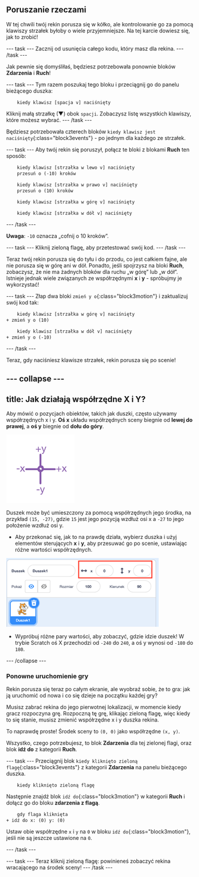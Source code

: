 ## Poruszanie rzeczami

W tej chwili twój rekin porusza się w kółko, ale kontrolowanie go za pomocą klawiszy strzałek byłoby o wiele przyjemniejsze. Na tej karcie dowiesz się, jak to zrobić!

--- task --- Zacznij od usunięcia całego kodu, który masz dla rekina. --- /task ---

Jak pewnie się domyśliłaś, będziesz potrzebowała ponownie bloków **Zdarzenia** i **Ruch**!

--- task --- Tym razem poszukaj tego bloku i przeciągnij go do panelu bieżącego duszka:

```blocks3
    kiedy klawisz [spacja v] naciśnięty
```

Kliknij małą strzałkę (▼) obok `spacji`. Zobaczysz listę wszystkich klawiszy, które możesz wybrać. --- /task ---

Będziesz potrzebowała czterech bloków `kiedy klawisz jest naciśnięty`{:class="block3events"} - po jednym dla każdego ze strzałek.

--- task --- Aby twój rekin się poruszył, połącz te bloki z blokami **Ruch** ten sposób:

```blocks3
    kiedy klawisz [strzałka w lewo v] naciśnięty
    przesuń o (-10) kroków
```

```blocks3
    kiedy klawisz [strzałka w prawo v] naciśnięty
    przesuń o (10) kroków
```

```blocks3
    kiedy klawisz [strzałka w górę v] naciśnięty
```

```blocks3
    kiedy klawisz [strzałka w dół v] naciśnięty
```

--- /task ---

**Uwaga**: `-10` oznacza „cofnij o 10 kroków”.

--- task --- Kliknij zieloną flagę, aby przetestować swój kod. --- /task ---

Teraz twój rekin porusza się do tyłu i do przodu, co jest całkiem fajne, ale nie porusza się w górę ani w dół. Ponadto, jeśli spojrzysz na bloki **Ruch**, zobaczysz, że nie ma żadnych bloków dla ruchu „w górę” lub „w dół”. Istnieje jednak wiele związanych ze współrzędnymi **x** i **y** - spróbujmy je wykorzystać!

--- task --- Złap dwa bloki `zmień y o`{:class="block3motion"} i zaktualizuj swój kod tak:

```blocks3
    kiedy klawisz [strzałka w górę v] naciśnięty
+ zmień y o (10)
```

```blocks3
    kiedy klawisz [strzałka w dół v] naciśnięty
+ zmień y o (-10)
```

--- /task ---

Teraz, gdy naciśniesz klawisze strzałek, rekin porusza się po scenie!

--- collapse ---
---
title: Jak działają współrzędne X i Y?
---

Aby mówić o pozycjach obiektów, takich jak duszki, często używamy współrzędnych x i y. **Oś x** układu współrzędnych sceny biegnie od **lewej do prawej**, a **oś y** biegnie od **dołu do góry**.

![](images/moving3.png)

Duszek może być umieszczony za pomocą współrzędnych jego środka, na przykład `(15, -27)`, gdzie `15` jest jego pozycją wzdłuż osi x a `-27` to jego położenie wzdłuż osi y.

+ Aby przekonać się, jak to na prawdę działa, wybierz duszka i użyj elementów sterujących **x** i **y**, aby przesuwać go po scenie, ustawiając różne wartości współrzędnych.

![](images/xycoords.png)

+ Wypróbuj różne pary wartości, aby zobaczyć, gdzie idzie duszek! W trybie Scratch oś X przechodzi od `-240` do `240`, a oś y wynosi od `-180` do `180`.

--- /collapse ---

### Ponowne uruchomienie gry

Rekin porusza się teraz po całym ekranie, ale wyobraź sobie, że to gra: jak ją uruchomić od nowa i co się dzieje na początku każdej gry?

Musisz zabrać rekina do jego pierwotnej lokalizacji, w momencie kiedy gracz rozpoczyna grę. Rozpoczną tę grę, klikając zieloną flagę, więc kiedy to się stanie, musisz zmienić współrzędne x i y duszka rekina.

To naprawdę proste! Środek sceny to `(0, 0)` jako współrzędne `(x, y)`.

Wszystko, czego potrzebujesz, to blok **Zdarzenia** dla tej zielonej flagi, oraz blok **idź do** z kategorii **Ruch**.

--- task --- Przeciągnij blok `kiedy kliknięto zieloną flagę`{:class="block3events"} z kategorii **Zdarzenia** na panelu bieżącego duszka.

```blocks3
    kiedy kliknięto zieloną flagę
```

Następnie znajdź blok `idź do`{:class="block3motion"} w kategorii **Ruch** i dołącz go do bloku **zdarzenia z flagą**.

```blocks3
    gdy flaga kliknięta
+ idź do x: (0) y: (0)
```

Ustaw obie współrzędne `x` i `y` na `0` w bloku `idź do`{:class="block3motion"}, jeśli nie są jeszcze ustawione na `0`.

--- /task ---

--- task --- Teraz kliknij zieloną flagę: powinieneś zobaczyć rekina wracającego na środek sceny! --- /task ---